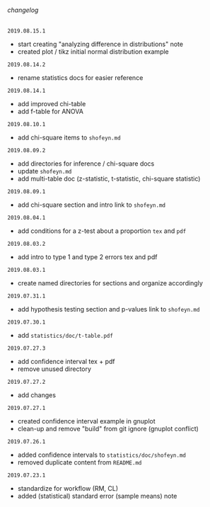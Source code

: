 ###### changelog
`2019.08.15.1`
  - start creating "analyzing difference in distributions" note
  - created plot / tikz initial normal distribution example


`2019.08.14.2`
  - rename statistics docs for easier reference


`2019.08.14.1`
  - add improved chi-table
  - add f-table for ANOVA


`2019.08.10.1`
  - add chi-square items to `shofeyn.md`


`2019.08.09.2`
  - add directories for inference / chi-square docs
  - update `shofeyn.md`
  - add multi-table doc (z-statistic, t-statistic, chi-square statistic)


`2019.08.09.1`
  - add chi-square section and intro link to `shofeyn.md`


`2019.08.04.1`
  - add conditions for a z-test about a proportion `tex` and `pdf`


`2019.08.03.2`
  - add intro to type 1 and type 2 errors tex and pdf


`2019.08.03.1`
  - create named directories for sections and organize accordingly


`2019.07.31.1`
  - add hypothesis testing section and p-values link to `shofeyn.md`


`2019.07.30.1`
  - add `statistics/doc/t-table.pdf`


`2019.07.27.3`
  - add confidence interval tex + pdf
  - remove unused directory


`2019.07.27.2`
  - add changes


`2019.07.27.1`
  - created confidence interval example in gnuplot
  - clean-up and remove "build" from git ignore (gnuplot conflict)


`2019.07.26.1`
  - added confidence intervals to `statistics/doc/shofeyn.md`
  - removed duplicate content from `README.md`


`2019.07.23.1`
  - standardize for workflow (RM, CL)
  - added (statistical) standard error (sample means) note


